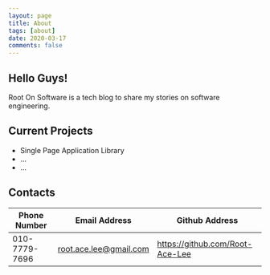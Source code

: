 ```yaml
---
layout: page
title: About
tags: [about]
date: 2020-03-17
comments: false
---
```


## Hello Guys!
Root On Software is a tech blog to share my stories on software engineering.

## Current Projects
* Single Page Application Library
* ...
* ...

## Contacts
| Phone Number  | Email Address          | Github Address                  |
| ------------- | ---------------------- | ------------------------------- |
| 010-7779-7696 | root.ace.lee@gmail.com | https://github.com/Root-Ace-Lee |
